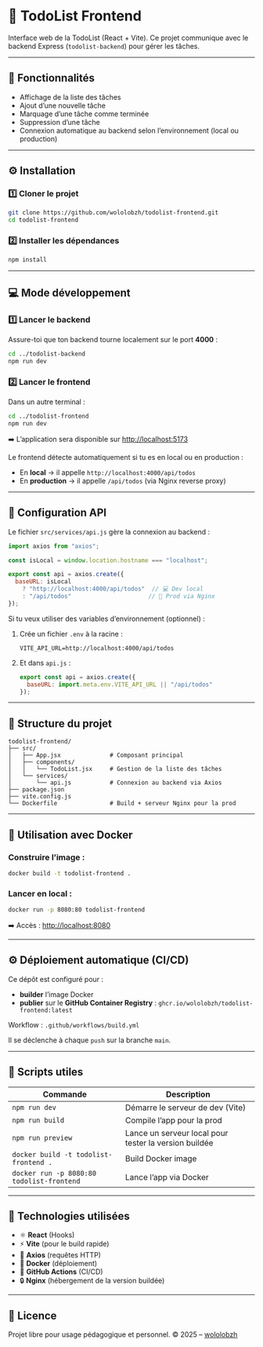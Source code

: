 # 📝 TodoList Frontend

Interface web de la TodoList (React + Vite).
Ce projet communique avec le backend Express (`todolist-backend`) pour gérer les tâches.

---

## 🚀 Fonctionnalités

* Affichage de la liste des tâches
* Ajout d’une nouvelle tâche
* Marquage d’une tâche comme terminée
* Suppression d’une tâche
* Connexion automatique au backend selon l’environnement (local ou production)

---

## ⚙️ Installation

### 1️⃣ Cloner le projet

```bash
git clone https://github.com/wololobzh/todolist-frontend.git
cd todolist-frontend
```

### 2️⃣ Installer les dépendances

```bash
npm install
```

---

## 💻 Mode développement

### 1️⃣ Lancer le backend

Assure-toi que ton backend tourne localement sur le port **4000** :

```bash
cd ../todolist-backend
npm run dev
```

### 2️⃣ Lancer le frontend

Dans un autre terminal :

```bash
cd ../todolist-frontend
npm run dev
```

➡️ L’application sera disponible sur [http://localhost:5173](http://localhost:5173)

Le frontend détecte automatiquement si tu es en local ou en production :

* En **local** → il appelle `http://localhost:4000/api/todos`
* En **production** → il appelle `/api/todos` (via Nginx reverse proxy)

---

## 🧩 Configuration API

Le fichier `src/services/api.js` gère la connexion au backend :

```js
import axios from "axios";

const isLocal = window.location.hostname === "localhost";

export const api = axios.create({
  baseURL: isLocal
    ? "http://localhost:4000/api/todos"  // 💻 Dev local
    : "/api/todos"                      // 🚀 Prod via Nginx
});
```

Si tu veux utiliser des variables d’environnement (optionnel) :

1. Crée un fichier `.env` à la racine :

   ```
   VITE_API_URL=http://localhost:4000/api/todos
   ```
2. Et dans `api.js` :

   ```js
   export const api = axios.create({
     baseURL: import.meta.env.VITE_API_URL || "/api/todos"
   });
   ```

---

## 🧱 Structure du projet

```
todolist-frontend/
├── src/
│   ├── App.jsx              # Composant principal
│   ├── components/
│   │   └── TodoList.jsx     # Gestion de la liste des tâches
│   └── services/
│       └── api.js           # Connexion au backend via Axios
├── package.json
├── vite.config.js
└── Dockerfile               # Build + serveur Nginx pour la prod
```

---

## 🐳 Utilisation avec Docker

### Construire l’image :

```bash
docker build -t todolist-frontend .
```

### Lancer en local :

```bash
docker run -p 8080:80 todolist-frontend
```

➡️ Accès : [http://localhost:8080](http://localhost:8080)

---

## ⚙️ Déploiement automatique (CI/CD)

Ce dépôt est configuré pour :

* **builder** l’image Docker
* **publier** sur le **GitHub Container Registry** :
  `ghcr.io/wololobzh/todolist-frontend:latest`

Workflow : `.github/workflows/build.yml`

Il se déclenche à chaque `push` sur la branche `main`.

---

## 🧹 Scripts utiles

| Commande                                  | Description                                           |
| ----------------------------------------- | ----------------------------------------------------- |
| `npm run dev`                             | Démarre le serveur de dev (Vite)                      |
| `npm run build`                           | Compile l’app pour la prod                            |
| `npm run preview`                         | Lance un serveur local pour tester la version buildée |
| `docker build -t todolist-frontend .`     | Build Docker image                                    |
| `docker run -p 8080:80 todolist-frontend` | Lance l’app via Docker                                |

---

## 🧠 Technologies utilisées

* ⚛️ **React** (Hooks)
* ⚡ **Vite** (pour le build rapide)
* 🔗 **Axios** (requêtes HTTP)
* 🐳 **Docker** (déploiement)
* 🚀 **GitHub Actions** (CI/CD)
* 🔒 **Nginx** (hébergement de la version buildée)

---

## 📜 Licence

Projet libre pour usage pédagogique et personnel.
© 2025 – [wololobzh](https://github.com/wololobzh)